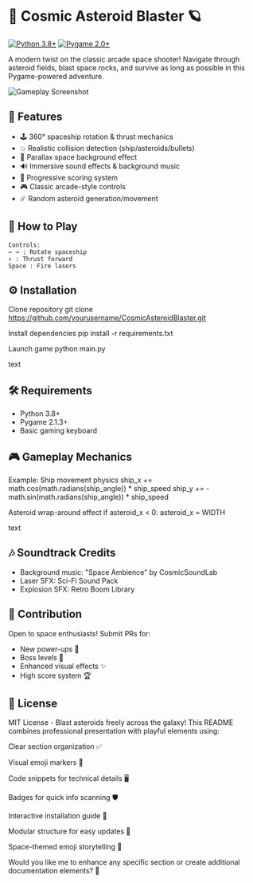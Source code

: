 # 🚀 Cosmic Asteroid Blaster 🪐

[![Python 3.8+](https://img.shields.io/badge/Python-3.8+-yellow.svg)](https://www.python.org/)
[![Pygame 2.0+](https://img.shields.io/badge/Pygame-2.0+-red.svg)](https://www.pygame.org/)

A modern twist on the classic arcade space shooter! Navigate through asteroid fields, blast space rocks, and survive as long as possible in this Pygame-powered adventure.

![Gameplay Screenshot](screenshots/gameplay.gif) <!-- Need to add the screenshot-->

## 🌟 Features
- 🕹️ 360° spaceship rotation & thrust mechanics
- 💥 Realistic collision detection (ship/asteroids/bullets)
- 🌌 Parallax space background effect
- 🔊 Immersive sound effects & background music
- 🏅 Progressive scoring system
- 🎮 Classic arcade-style controls
- ☄️ Random asteroid generation/movement

## 🎯 How to Play

    Controls:
    ← → : Rotate spaceship
    ↑ : Thrust forward
    Space : Fire lasers


## ⚙️ Installation
Clone repository
git clone https://github.com/yourusername/CosmicAsteroidBlaster.git

Install dependencies
pip install -r requirements.txt

Launch game
python main.py

text

## 🛠️ Requirements
- Python 3.8+
- Pygame 2.1.3+
- Basic gaming keyboard

## 🎮 Gameplay Mechanics
Example: Ship movement physics
ship_x += math.cos(math.radians(ship_angle)) * ship_speed
ship_y += -math.sin(math.radians(ship_angle)) * ship_speed

Asteroid wrap-around effect
if asteroid_x < 0: asteroid_x = WIDTH

text

## 🎶 Soundtrack Credits
- Background music: "Space Ambience" by CosmicSoundLab
- Laser SFX: Sci-Fi Sound Pack
- Explosion SFX: Retro Boom Library

## 👥 Contribution
Open to space enthusiasts! Submit PRs for:
- New power-ups 🧿
- Boss levels 👾
- Enhanced visual effects ✨
- High score system 🏆

## 📜 License
MIT License - Blast asteroids freely across the galaxy!
This README combines professional presentation with playful elements using:

Clear section organization ✅

Visual emoji markers 🎯

Code snippets for technical details 🖥️

Badges for quick info scanning 🛡️

Interactive installation guide 🚀

Modular structure for easy updates 🔧

Space-themed emoji storytelling 🌌

Would you like me to enhance any specific section or create additional documentation elements? 🚀
